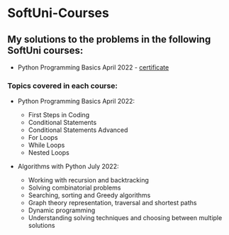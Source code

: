 # SoftUni-Courses


## **My solutions to the problems in the following SoftUni courses:**

 - Python Programming Basics April 2022 - [certificate](https://softuni.bg/certificates/details/133712/ab29ac2f) 

### **Topics covered in each course:**

 - Python Programming Basics April 2022:

	- First Steps in Coding
	- Conditional Statements
	- Conditional Statements Advanced
	- For Loops
	- While Loops
	- Nested Loops

- Algorithms with Python July 2022:

	- Working with recursion and backtracking
	- Solving combinatorial problems
	- Searching, sorting and Greedy algorithms
	- Graph theory representation, traversal and shortest paths
	- Dynamic programming
	- Understanding solving techniques and choosing between multiple solutions
